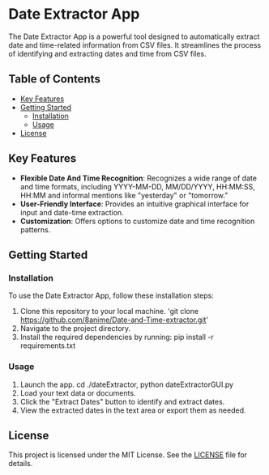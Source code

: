# Date Extractor App

The Date Extractor App is a powerful tool designed to automatically extract date and time-related information from CSV files. It streamlines the process of identifying and extracting dates and time from CSV files.

## Table of Contents
- [Key Features](#key-features)
- [Getting Started](#getting-started)
  - [Installation](#installation)
  - [Usage](#usage)
- [License](#license)

## Key Features
- **Flexible Date And Time Recognition**: Recognizes a wide range of date and time formats, including YYYY-MM-DD, MM/DD/YYYY, HH:MM:SS, HH:MM and informal mentions like "yesterday" or "tomorrow."
- **User-Friendly Interface**: Provides an intuitive graphical interface for input and date-time extraction.
- **Customization**: Offers options to customize date and time recognition patterns.

## Getting Started
### Installation
To use the Date Extractor App, follow these installation steps:
1. Clone this repository to your local machine. 'git clone https://github.com/8anime/Date-and-Time-extractor.git'
2. Navigate to the project directory.
3. Install the required dependencies by running: pip install -r requirements.txt

### Usage
1. Launch the app. cd ./dateExtractor, python dateExtractorGUI.py
2. Load your text data or documents.
3. Click the "Extract Dates" button to identify and extract dates.
4. View the extracted dates in the text area or export them as needed.

## License
This project is licensed under the MIT License. See the [LICENSE](LICENSE) file for details.

